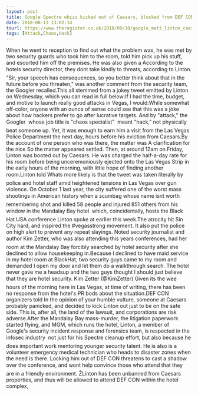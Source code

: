 ```yaml
---
layout: post
title: Google Spectre whizz kicked out of Caesars, blocked from DEF CON over hack 'attack' tweet
date: 2018-08-13 13:02:14
tourl: https://www.theregister.co.uk/2018/08/10/google_matt_linton_caesars_def_con/
tags: [Attack,Chaos,Hack]
---
```

When he went to reception to find out what the problem was, he was met by two security guards who took him to the room, told him pick up his stuff, and escorted him off the premises. He was also given a According to the hotels security director, they dont take kindly to threats, according to Linton. "Sir, your speech has consequences, so you better think about that in the future before you threaten," was another comment from the security team, the Googler recalled.This all stemmed from a jokey tweet emitted by Linton on Wednesday, which you can read in full below:If I had the time, budget, and motive to launch really good attacks in Vegas, I would:While somewhat off-color, anyone with an ounce of sense could see that this was a joke about how hackers prefer to go after lucrative targets. And by "attack," the Googler  whose job title is "chaos specialist"  meant "hack," not physically beat someone up. Yet, it was enough to earn him a visit from the Las Vegas Police Department the next day, hours before his eviction from Caesars.By the account of one person who was there, the matter was A clarification for the nice So the matter appeared settled. Then, at around 12am on Friday, Linton was booted out by Caesars. He was charged the half-a-day rate for his room before being unceremoniously ejected onto the Las Vegas Strip in the early hours of the morning, with little hope of finding another room.Linton told Whats more likely is that the tweet was taken literally by police and hotel staff amid heightened tensions in Las Vegas over gun violence. On October 1 last year, the city suffered one of the worst mass shootings in American history when a scumbag whose name isnt worth remembering shot and killed 58 people and injured 851 others from his window in the Mandalay Bay hotel  which, coincidentally, hosts the Black Hat USA conference Linton spoke at earlier this week.The atrocity hit Sin City hard, and inspired the #vegasstrong movement. It also put the police on high alert to prevent any repeat slayings. Noted security journalist and author Kim Zetter, who was also attending this years conferences, had her room at the Mandalay Bay forcibly searched by hotel security after she declined to allow housekeeping in.Because I declined to have maid service in my hotel room at BlackHat, two security guys came to my room and demanded I open my door and let them do a walkthrough search. The hotel never gave me a headsup and the two guys thought I should just believe that they are hotel security. Kim Zetter (@KimZetter) Given its the wee hours of the morning here in Las Vegas, at time of writing, there has been no response from the hotel's PR bods about the situation.DEF CON organizers told In the opinion of your humble vulture, someone at Caesars probably panicked, and decided to kick Linton out just to be on the safe side. This is, after all, the land of the lawsuit, and corporations are risk adverse.After the Mandalay Bay mass-murder, the litigation paperwork started flying, and MGM, which runs the hotel, Linton, a member of Google's security incident response and forensics team, is respected in the infosec industry  not just for his Spectre cleanup effort, but also because he does important work mentoring younger security talent. He is also is a volunteer emergency medical technician who heads to disaster zones when the need is there. Locking him out of DEF CON threatens to cast a shadow over the conference, and wont help convince those who attend that they are in a friendly environment. ŽLinton has been unbanned from Caesars properties, and thus will be allowed to attend DEF CON within the hotel complex, 